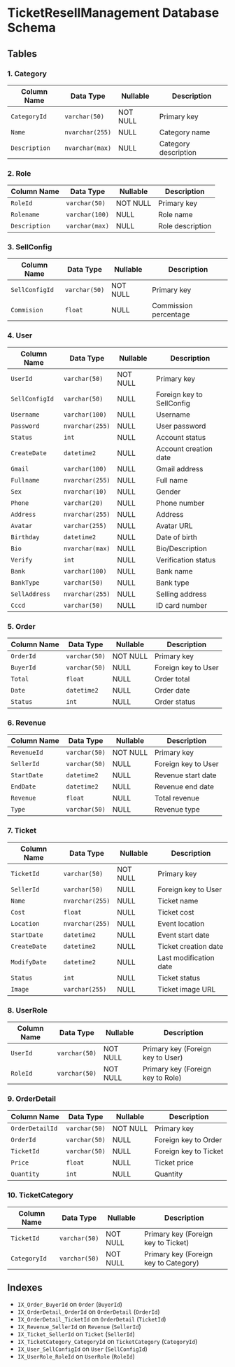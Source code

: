 # TicketResellManagement Database Schema

## Tables

### 1. Category

| Column Name   | Data Type       | Nullable | Description          |
| ------------- | --------------- | -------- | -------------------- |
| `CategoryId`  | `varchar(50)`   | NOT NULL | Primary key          |
| `Name`        | `nvarchar(255)` | NULL     | Category name        |
| `Description` | `nvarchar(max)` | NULL     | Category description |

### 2. Role

| Column Name   | Data Type      | Nullable | Description      |
| ------------- | -------------- | -------- | ---------------- |
| `RoleId`      | `varchar(50)`  | NOT NULL | Primary key      |
| `Rolename`    | `varchar(100)` | NULL     | Role name        |
| `Description` | `varchar(max)` | NULL     | Role description |

### 3. SellConfig

| Column Name    | Data Type     | Nullable | Description           |
| -------------- | ------------- | -------- | --------------------- |
| `SellConfigId` | `varchar(50)` | NOT NULL | Primary key           |
| `Commision`    | `float`       | NULL     | Commission percentage |

### 4. User

| Column Name    | Data Type       | Nullable | Description               |
| -------------- | --------------- | -------- | ------------------------- |
| `UserId`       | `varchar(50)`   | NOT NULL | Primary key               |
| `SellConfigId` | `varchar(50)`   | NULL     | Foreign key to SellConfig |
| `Username`     | `varchar(100)`  | NULL     | Username                  |
| `Password`     | `nvarchar(255)` | NULL     | User password             |
| `Status`       | `int`           | NULL     | Account status            |
| `CreateDate`   | `datetime2`     | NULL     | Account creation date     |
| `Gmail`        | `varchar(100)`  | NULL     | Gmail address             |
| `Fullname`     | `nvarchar(255)` | NULL     | Full name                 |
| `Sex`          | `nvarchar(10)`  | NULL     | Gender                    |
| `Phone`        | `varchar(20)`   | NULL     | Phone number              |
| `Address`      | `nvarchar(255)` | NULL     | Address                   |
| `Avatar`       | `varchar(255)`  | NULL     | Avatar URL                |
| `Birthday`     | `datetime2`     | NULL     | Date of birth             |
| `Bio`          | `nvarchar(max)` | NULL     | Bio/Description           |
| `Verify`       | `int`           | NULL     | Verification status       |
| `Bank`         | `varchar(100)`  | NULL     | Bank name                 |
| `BankType`     | `varchar(50)`   | NULL     | Bank type                 |
| `SellAddress`  | `nvarchar(255)` | NULL     | Selling address           |
| `Cccd`         | `varchar(50)`   | NULL     | ID card number            |

### 5. Order

| Column Name | Data Type     | Nullable | Description         |
| ----------- | ------------- | -------- | ------------------- |
| `OrderId`   | `varchar(50)` | NOT NULL | Primary key         |
| `BuyerId`   | `varchar(50)` | NULL     | Foreign key to User |
| `Total`     | `float`       | NULL     | Order total         |
| `Date`      | `datetime2`   | NULL     | Order date          |
| `Status`    | `int`         | NULL     | Order status        |

### 6. Revenue

| Column Name | Data Type     | Nullable | Description         |
| ----------- | ------------- | -------- | ------------------- |
| `RevenueId` | `varchar(50)` | NOT NULL | Primary key         |
| `SellerId`  | `varchar(50)` | NULL     | Foreign key to User |
| `StartDate` | `datetime2`   | NULL     | Revenue start date  |
| `EndDate`   | `datetime2`   | NULL     | Revenue end date    |
| `Revenue`   | `float`       | NULL     | Total revenue       |
| `Type`      | `varchar(50)` | NULL     | Revenue type        |

### 7. Ticket

| Column Name  | Data Type       | Nullable | Description            |
| ------------ | --------------- | -------- | ---------------------- |
| `TicketId`   | `varchar(50)`   | NOT NULL | Primary key            |
| `SellerId`   | `varchar(50)`   | NULL     | Foreign key to User    |
| `Name`       | `nvarchar(255)` | NULL     | Ticket name            |
| `Cost`       | `float`         | NULL     | Ticket cost            |
| `Location`   | `nvarchar(255)` | NULL     | Event location         |
| `StartDate`  | `datetime2`     | NULL     | Event start date       |
| `CreateDate` | `datetime2`     | NULL     | Ticket creation date   |
| `ModifyDate` | `datetime2`     | NULL     | Last modification date |
| `Status`     | `int`           | NULL     | Ticket status          |
| `Image`      | `varchar(255)`  | NULL     | Ticket image URL       |

### 8. UserRole

| Column Name | Data Type     | Nullable | Description                       |
| ----------- | ------------- | -------- | --------------------------------- |
| `UserId`    | `varchar(50)` | NOT NULL | Primary key (Foreign key to User) |
| `RoleId`    | `varchar(50)` | NOT NULL | Primary key (Foreign key to Role) |

### 9. OrderDetail

| Column Name     | Data Type     | Nullable | Description           |
| --------------- | ------------- | -------- | --------------------- |
| `OrderDetailId` | `varchar(50)` | NOT NULL | Primary key           |
| `OrderId`       | `varchar(50)` | NULL     | Foreign key to Order  |
| `TicketId`      | `varchar(50)` | NULL     | Foreign key to Ticket |
| `Price`         | `float`       | NULL     | Ticket price          |
| `Quantity`      | `int`         | NULL     | Quantity              |

### 10. TicketCategory

| Column Name  | Data Type     | Nullable | Description                           |
| ------------ | ------------- | -------- | ------------------------------------- |
| `TicketId`   | `varchar(50)` | NOT NULL | Primary key (Foreign key to Ticket)   |
| `CategoryId` | `varchar(50)` | NOT NULL | Primary key (Foreign key to Category) |

## Indexes

- `IX_Order_BuyerId` on `Order` (`BuyerId`)
- `IX_OrderDetail_OrderId` on `OrderDetail` (`OrderId`)
- `IX_OrderDetail_TicketId` on `OrderDetail` (`TicketId`)
- `IX_Revenue_SellerId` on `Revenue` (`SellerId`)
- `IX_Ticket_SellerId` on `Ticket` (`SellerId`)
- `IX_TicketCategory_CategoryId` on `TicketCategory` (`CategoryId`)
- `IX_User_SellConfigId` on `User` (`SellConfigId`)
- `IX_UserRole_RoleId` on `UserRole` (`RoleId`)
